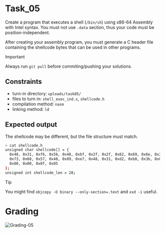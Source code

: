 # Task_05
Create a program that executes a shell (`/bin/sh`) using x86-64 Assembly with Intel syntax. You must not use `.data` section, thus your code must be position-independent.

After creating your assembly program, you must generate a C header file containing the shellcode bytes that can be used in other programs.

> [!IMPORTANT]
> Always run `git pull` before commiting/pushing your solutions.

## Constraints
- turn-in directory: `uploads/task05/`
- files to turn in: `shell_exec_ind.s`, `shellcode.h`
- compilation method: `nasm`
- linking method: `ld`

## Expected output
The shellcode may be different, but the file structure must match.
``` bash
> cat shellcode.h
unsigned char shellcode[] = {
  0x48, 0x31, 0xf6, 0x56, 0x48, 0xbf, 0x2f, 0x2f, 0x62, 0x69, 0x6e, 0x2f,
  0x73, 0x68, 0x57, 0x48, 0x89, 0xe7, 0x48, 0x31, 0xd2, 0xb8, 0x3b, 0x00,
  0x00, 0x00, 0x0f, 0x05
};
unsigned int shellcode_len = 28;
```

> [!TIP]
> You might find `objcopy -O binary --only-section=.text` and `xxd -i` useful.

# Grading
![Grading-05](https://github.com/olgachernova37/Be_cybermaniac/actions/workflows/grading-05.yml/badge.svg)